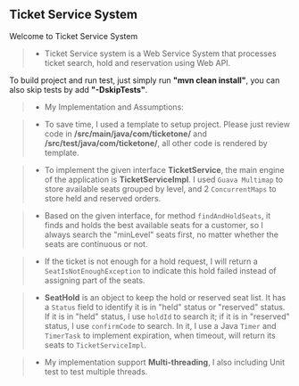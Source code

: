 Ticket Service System
--------------------------------------------------------------------------------
Welcome to Ticket Service System

>- Ticket Service system is a Web Service System that processes ticket search, hold and reservation using Web API.

To build project and run test, just simply run **"mvn clean install"**, you can also skip tests by add **"-DskipTests"**.

>- My Implementation and Assumptions: 

>- To save time, I used a template to setup project. Please just review code in **/src/main/java/com/ticketone/** and **/src/test/java/com/ticketone/**, all other code is rendered by template. 

>- To implement the given interface **TicketService**, the main engine of the application is **TicketServiceImpl**. I used ``Guava Multimap`` to store available seats grouped by level, and 2 ```ConcurrentMaps``` to store held and reserved orders.

>- Based on the given interface, for method ```findAndHoldSeats```, it finds and holds the best available seats for a customer, so I always search the "minLevel" seats first, no matter whether the seats are continuous or not.

>- If the ticket is not enough for a hold request, I will return a ```SeatIsNotEnoughException``` to indicate this hold failed instead of assigning part of the seats.

>- **SeatHold** is an object to keep the hold or reserved seat list. It has a ```Status``` field to identify it is in "held" status or "reserved" status. If it is in "held" status,  I use ```holdId``` to search it; if it is in "reserved" status, I use ```confirmCode``` to search. In it, I use a Java ```Timer``` and ```TimerTask``` to implement expiration, when timeout, will return its seats to ```TicketServiceImpl```.

>- My implementation support **Multi-threading**, I also including Unit test to test multiple threads.

